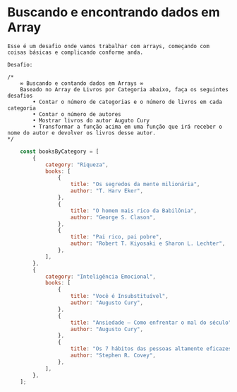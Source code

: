 # Buscando e encontrando dados em Array

    Esse é um desafio onde vamos trabalhar com arrays, começando com coisas básicas e complicando conforme anda.

    Desafio:

    /* 
        ∞ Buscando e contando dados em Arrays ∞
        Baseado no Array de Livros por Categoria abaixo, faça os seguintes desafios
            • Contar o número de categorias e o número de livros em cada categoria
            • Contar o número de autores
            • Mostrar livros do autor Auguto Cury
            • Transformar a função acima em uma função que irá receber o nome do autor e devolver os livros desse autor.
    */

```js
    const booksByCategory = [
        {
            category: "Riqueza",
            books: [
                {
                    title: "Os segredos da mente milionária",
                    author: "T. Harv Eker",
                },
                {
                    title: "O homem mais rico da Babilônia",
                    author: "George S. Clason",
                },
                {
                    title: "Pai rico, pai pobre",
                    author: "Robert T. Kiyosaki e Sharon L. Lechter",
                },
            ],
        },
        {
            category: "Inteligência Emocional",
            books: [
                {
                    title: "Você é Insubstituível",
                    author: "Augusto Cury",
                },
                {
                    title: "Ansiedade – Como enfrentar o mal do século",
                    author: "Augusto Cury",
                },
                {
                    title: "Os 7 hábitos das pessoas altamente eficazes",
                    author: "Stephen R. Covey",
                },
            ],
        },
    ];
```